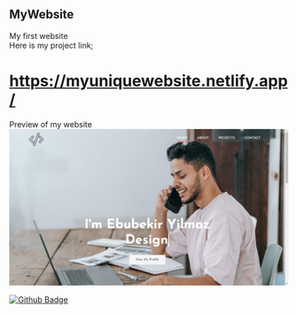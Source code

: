 ## MyWebsite
My first website <br>
Here is my project link;
# https://myuniquewebsite.netlify.app/ <br>
Preview of my website
<img src="https://github.com/Abou1205/MyWebsite/blob/main/public/img/website.png" width="auto">

[![Github Badge](https://img.shields.io/badge/-Github-000?style=quare&labelColor=000&logo=Github&logoColor=white&link=link)](https://github.com/Abou1205) 



